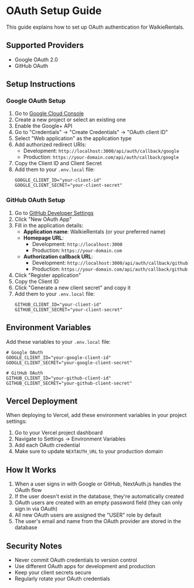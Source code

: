 # OAuth Setup Guide

This guide explains how to set up OAuth authentication for WalkieRentals.

## Supported Providers

- Google OAuth 2.0
- GitHub OAuth

## Setup Instructions

### Google OAuth Setup

1. Go to [Google Cloud Console](https://console.cloud.google.com/apis/credentials)
2. Create a new project or select an existing one
3. Enable the Google+ API
4. Go to "Credentials" → "Create Credentials" → "OAuth client ID"
5. Select "Web application" as the application type
6. Add authorized redirect URIs:
   - Development: `http://localhost:3000/api/auth/callback/google`
   - Production: `https://your-domain.com/api/auth/callback/google`
7. Copy the Client ID and Client Secret
8. Add them to your `.env.local` file:
   ```
   GOOGLE_CLIENT_ID="your-client-id"
   GOOGLE_CLIENT_SECRET="your-client-secret"
   ```

### GitHub OAuth Setup

1. Go to [GitHub Developer Settings](https://github.com/settings/developers)
2. Click "New OAuth App"
3. Fill in the application details:
   - **Application name**: WalkieRentals (or your preferred name)
   - **Homepage URL**: 
     - Development: `http://localhost:3000`
     - Production: `https://your-domain.com`
   - **Authorization callback URL**:
     - Development: `http://localhost:3000/api/auth/callback/github`
     - Production: `https://your-domain.com/api/auth/callback/github`
4. Click "Register application"
5. Copy the Client ID
6. Click "Generate a new client secret" and copy it
7. Add them to your `.env.local` file:
   ```
   GITHUB_CLIENT_ID="your-client-id"
   GITHUB_CLIENT_SECRET="your-client-secret"
   ```

## Environment Variables

Add these variables to your `.env.local` file:

```env
# Google OAuth
GOOGLE_CLIENT_ID="your-google-client-id"
GOOGLE_CLIENT_SECRET="your-google-client-secret"

# GitHub OAuth
GITHUB_CLIENT_ID="your-github-client-id"
GITHUB_CLIENT_SECRET="your-github-client-secret"
```

## Vercel Deployment

When deploying to Vercel, add these environment variables in your project settings:

1. Go to your Vercel project dashboard
2. Navigate to Settings → Environment Variables
3. Add each OAuth credential
4. Make sure to update `NEXTAUTH_URL` to your production domain

## How It Works

1. When a user signs in with Google or GitHub, NextAuth.js handles the OAuth flow
2. If the user doesn't exist in the database, they're automatically created
3. OAuth users are created with an empty password field (they can only sign in via OAuth)
4. All new OAuth users are assigned the "USER" role by default
5. The user's email and name from the OAuth provider are stored in the database

## Security Notes

- Never commit OAuth credentials to version control
- Use different OAuth apps for development and production
- Keep your client secrets secure
- Regularly rotate your OAuth credentials